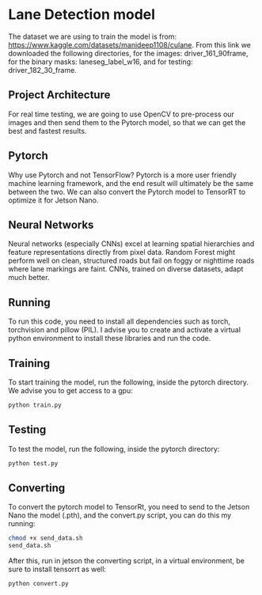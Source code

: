 # Lane Detection model

The dataset we are using to train the model is from: https://www.kaggle.com/datasets/manideep1108/culane. From this link we downloaded the following directories, for the images: driver_161_90frame, for the binary masks: laneseg_label_w16, and for testing: driver_182_30_frame.

## Project Architecture

For real time testing, we are going to use OpenCV to pre-process our images and then send them to the Pytorch model, so that we can get the best and fastest results.

## Pytorch

Why use Pytorch and not TensorFlow?
Pytorch is a more user friendly machine learning framework, and the end result will ultimately be the same between the two. We can also convert the Pytorch model to TensorRT to optimize it for Jetson Nano.

## Neural Networks

Neural networks (especially CNNs) excel at learning spatial hierarchies and feature representations directly from pixel data.
Random Forest might perform well on clean, structured roads but fail on foggy or nighttime roads where lane markings are faint. CNNs, trained on diverse datasets, adapt much better.

## Running

To run this code, you need to install all dependencies such as torch, torchvision and pillow (PIL). I advise you to create and activate a virtual python environment to install these libraries and run the code.

## Training

To start training the model, run the following, inside the pytorch directory. We advise you to get access to a gpu:

```bash
python train.py
```

## Testing

To test the model, run the following, inside the pytorch directory:

```bash
python test.py
```

## Converting

To convert the pytorch model to TensorRt, you need to send to the Jetson Nano the model (.pth), and the convert.py script, you can do this my running:

```bash
chmod +x send_data.sh
send_data.sh
```

After this, run in jetson the converting script, in a virtual environment, be sure to install tensorrt as well:

```bash
python convert.py
```
